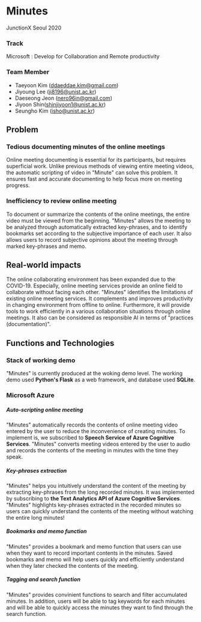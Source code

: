 # Minutes
JunctionX Seoul 2020

### Track
Microsoft : Develop for Collaboration and Remote productivity

### Team Member
* Taeyoon Kim (ddaeddae.kim@gmail.com)
* Jiyoung Lee (ji8196@unist.ac.kr)
* Daeseong Jeon (nero96in@gmail.com)
* Jiyoon Shin(shinjiyoon1@unist.ac.kr)
* Seungho Kim (isho@unist.ac.kr)


## Problem
### Tedious documenting minutes of the online meetings
Online meeting documenting is essential for its participants, but requires superficial work. Unlike previous methods of viewing entire meeting videos, the automatic scripting of video in "Minute" can solve this problem. It ensures fast and accurate documenting to help focus more on meeting progress.

### Inefficiency to review online meeting
To document or summarize the contents of the online meetings, the entire video must be viewed from the beginning. "Minutes" allows the meeting to be analyzed through automatically extracted key-phrases, and to identify bookmarks set according to the subjective importance of each user. It also allows users to record subjective opinions about the meeting through marked key-phrases and memo.

## Real-world impacts
The online collaborating environment has been expanded due to the COVID-19. Especially, online meeting services provide an online field to collaborate without facing each other. "Minutes" identifies the limitations of existing online meeting services. It complements and improves productivity in changing environment from offline to online. Furthermore, it will provide tools to work efficiently in a various collaboration situations through online meetings. It also can be considered as responsible AI in terms of "practices (documentation)".

## Functions and Technologies

### Stack of working demo
"Minutes" is currently produced at the woking demo level. The working demo used **Python's Flask** as a web framework, and database used **SQLite**.

### Microsoft Azure 

##### Auto-scripting online meeting
"Minutes" automatically records the contents of online meeting video entered by the user to reduce the inconvenience of creating minutes. To implement is, we subscribed to **Speech Service of Azure Cognitive Services**. "Minutes" converts meeting videos entered by the user to audio and records the contents of the meeting in minutes with the time they speak.

##### Key-phrases extraction
"Minutes" helps you intuitively understand the content of the meeting by extracting key-phrases from the long recorded minutes. It was implemented by subscribing to **the Text Analytics API of Azure Cognitive Services**. "Minutes" highlights key-phrases extracted in the recorded minutes so users can quickly understand the contents of the meeting without watching the entire long minutes!

##### Bookmarks and memo function
"Minutes" provides a bookmark and memo function that users can use when they want to record important contents in the minutes. Saved bookmarks and memo will help users quickly and efficiently understand when they later checked the contents of the meeting.

##### Tagging and search function
"Minutes" provides convinient functions to search and filter accumulated minutes. In addition, users will be able to tag keywords for each minutes and will be able to quickly access the minutes they want to find through the search function.


